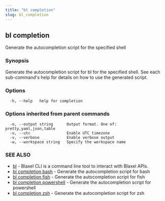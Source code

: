 ```yaml
---
title: "bl completion"
slug: bl_completion
---
```

## bl completion

Generate the autocompletion script for the specified shell

### Synopsis

Generate the autocompletion script for bl for the specified shell.
See each sub-command's help for details on how to use the generated script.


### Options

```
  -h, --help   help for completion
```

### Options inherited from parent commands

```
  -o, --output string      Output format. One of: pretty,yaml,json,table
  -u, --utc                Enable UTC timezone
  -v, --verbose            Enable verbose output
  -w, --workspace string   Specify the workspace name
```

### SEE ALSO

* [bl](bl.md)	 - Blaxel CLI is a command line tool to interact with Blaxel APIs.
* [bl completion bash](bl_completion_bash.md)	 - Generate the autocompletion script for bash
* [bl completion fish](bl_completion_fish.md)	 - Generate the autocompletion script for fish
* [bl completion powershell](bl_completion_powershell.md)	 - Generate the autocompletion script for powershell
* [bl completion zsh](bl_completion_zsh.md)	 - Generate the autocompletion script for zsh

